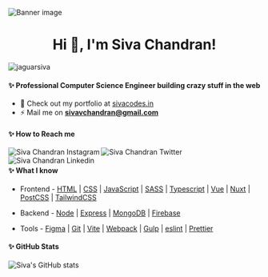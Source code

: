 ![Banner image](https://jaguarsiva.github.io/jaguarsiva/images/banner.png)

<h1 align="center"> Hi 👋, I'm Siva Chandran! </h1>

<p align="left"> <img src="https://komarev.com/ghpvc/?username=jaguarsiva&label=Profile%20views&color=129e00&style=plastic" alt="jaguarsiva" /> </p>

#### ✨ Professional Computer Science Engineer building crazy stuff in the web

-   🔭 Check out my portfolio at [sivacodes.in](https://sivacodes.in)
-   ⚡ Mail me on **sivavchandran@gmail.com**

#### ✨ How to Reach me

[<img align="left" src="https://jaguarsiva.github.io/jaguarsiva/images/instagram.png" alt="Siva Chandran Instagram" />](https://www.instagram.com/siva_vchandran/)

[<img align="left" src="https://jaguarsiva.github.io/jaguarsiva/images/twitter.png" alt="Siva Chandran Twitter" />](https://twitter.com/siva_vchandran)

[<img align="left" src="https://jaguarsiva.github.io/jaguarsiva/images/linkedin.png" alt="Siva Chandran Linkedin" />](https://www.linkedin.com/in/sivavchandran/)

<br />

#### ✨ What I know

-   Frontend -
    [HTML](https://www.w3schools.com/html/) |
    [CSS](https://www.w3schools.com/css/) |
    [JavaScript](https://www.w3schools.com/js/) |
    [SASS](https://sass-lang.com/) |
    [Typescript](https://www.typescriptlang.org/) |
    [Vue](https://vuejs.org/) |
    [Nuxt](nuxtjs.org) |
    [PostCSS](https://postcss.org/) |
    [TailwindCSS](https://tailwindcss.com/)

-   Backend -
    [Node](https://nodejs.org/en/) |
    [Express](https://expressjs.com/) |
    [MongoDB](https://www.mongodb.com/) |
    [Firebase](https://firebase.google.com/)

-   Tools -
    [Figma](https://www.figma.com/) |
    [Git](https://git-scm.com/) |
    [Vite](https://vitejs.dev/) |
    [Webpack](https://webpack.js.org/) |
    [Gulp](https://gulpjs.com/) |
    [eslint](https://eslint.org/) |
    [Prettier](https://prettier.io/)

#### ✨ GitHub Stats

![Siva's GitHub stats](https://github-readme-stats.vercel.app/api?username=jaguarsiva&count_private=true)

<!--
**jaguarsiva/jaguarsiva** is a ✨ _special_ ✨ repository because its `README.md` (this file) appears on your GitHub profile.

Here are some ideas to get you started:

- 🔭 I’m currently working on ...
- 🌱 I’m currently learning ...
- 👯 I’m looking to collaborate on ...
- 🤔 I’m looking for help with ...
- 💬 Ask me about ...
- 📫 How to reach me: ...
- 😄 Pronouns: ...
- ⚡ Fun fact: ...
-->
